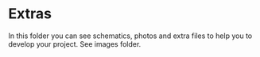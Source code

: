 # Extras

In this folder you can see schematics, photos and extra files to help you to develop your project.
See images folder.



